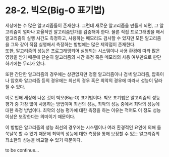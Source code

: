 # 28-2. 빅오(Big-O 표기법)

세상에는 수 많은 알고리즘들이 존재한다. 그런데 새로운 알고리즘을 만들게 되면, 그 알고리즘이 얼마나 효율적인 알고리즘인가를 검증해야 한다.
물론 직접 프로그래밍을 해서 알고리즘의 실행 시간도 측정하고, 사용하는 메모리도 검사할 수 있지만 모든 알고리즘을 그와 같이 직접 실행해서
측정하는 방법에는 많은 제약점이 존재한다.   
또한, 알고리즘의 성능은 프로그래밍되어 실행되는 시스템이나 사용 환경에 따라 많은 영향을 받기 때문에 단순히 알고리즘의 시간 측정 혹은
메모리의 사용 여부만으로 판단하기에는 무리가 있다.

또한 간단한 알고리즘의 경우에는 상관없지만 정렬 알고리즘이나 검색 알고리즘, 압축이나 암호화 알고리즘 등의 경우에는 최선의 경우 혹은
최악의 경우에 따라서 성능이 달라질 수 있다.

이로 인해 세상에 나온 것이 빅오(Big-O) 표기법이다. 빅오 표기법은 알고리즘의 성능 평가 중 가장 많이 사용하는 방법이며 최선의 성능, 
최악의 성능 중에서 최악의 성능에 대한 측정 방법이다. 최악의 성능 평가에 대한 측정을 하는 이유는 적어도 이 정도 성능 이상은 보장한다는
의미이기 때문이다.

이 방법은 알고리즘의 성능 최선의 경우에는 시스템이나 여러 환경적인 요인에 의해 들쑥날쑥 할 수 있기 때문에 최악의 성능에 대한 측정을 통해 
보장할 수 있는 알고리즘의 최소한의 성능을 비교할 수 있기 때문이다.

to be continue...
